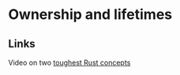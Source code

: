 # Ownership and lifetimes

## Links

Video on two [toughest Rust concepts][1000]

[1000]: https://www.youtube.com/watch?v=TJTDTyNdJdY&t=8s
